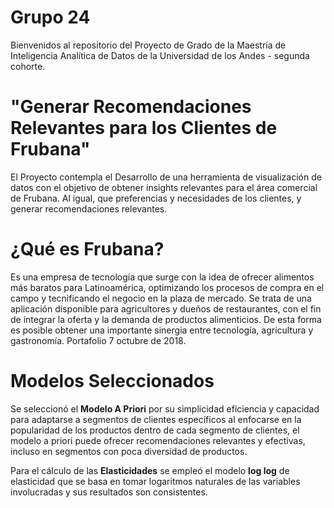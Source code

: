 # Grupo 24
Bienvenidos al repositorio del Proyecto de Grado de la Maestría de Inteligencia Analítica de Datos de la Universidad de los Andes - segunda cohorte.

# "Generar Recomendaciones Relevantes para los Clientes de Frubana"
El Proyecto contempla el Desarrollo de una herramienta de visualización de datos con el objetivo de obtener insights relevantes para el área comercial de Frubana. Al igual, que preferencias y necesidades de los clientes, y generar recomendaciones
relevantes. 

# ¿Qué es Frubana?
Es una empresa de tecnología que surge con la idea de ofrecer alimentos más baratos para Latinoamérica, optimizando los procesos de compra en el campo y tecnificando el negocio en la plaza de mercado. Se trata de una aplicación disponible para agricultores y dueños de restaurantes, con el fin de integrar la oferta y la demanda de productos alimenticios. De esta forma es posible obtener una importante sinergia entre tecnología, agricultura y gastronomía. Portafolio 7 octubre de 2018.

# Modelos Seleccionados
Se seleccionó el **Modelo A Priori** por su simplicidad eficiencia y capacidad para adaptarse a segmentos de clientes específicos al enfocarse en la popularidad de los productos dentro de cada segmento de clientes, el modelo a priori puede ofrecer recomendaciones
relevantes y efectivas, incluso en segmentos con poca diversidad de productos.

Para el cálculo de las **Elasticidades** se empleó el modelo **log log** de elasticidad que se basa en tomar logaritmos naturales de las variables involucradas y sus resultados son consistentes.












